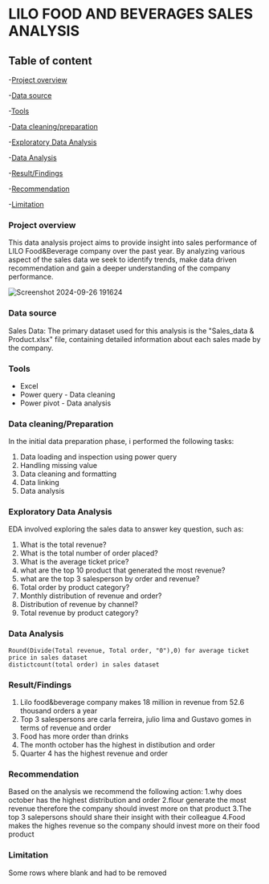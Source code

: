 # LILO FOOD AND BEVERAGES SALES ANALYSIS

## Table of content

 -[Project overview](#project-overview)
 
 -[Data source](#data-source)

 -[Tools](#tools)

 -[Data cleaning/preparation](##data-cleaning-preparation)

 -[Exploratory Data Analysis](#exploratory-data-analysis)

 -[Data Analysis](#data-analysis)

 -[Result/Findings](#result-findings)

 -[Recommendation](#recommendation)

 -[Limitation](#limitation)
 
 



 
  


 
### Project overview

This data analysis project aims to provide insight into sales performance of LILO Food&Beverage company over the past year. By analyzing various aspect of the sales data                      we seek to identify trends, make data driven recommendation and gain a deeper understanding of the company performance.

![Screenshot 2024-09-26 191624](https://github.com/user-attachments/assets/87cf1259-d927-4ff9-be10-4e4e2cd7ad38)








### Data source

Sales Data: The primary dataset used for this analysis is the "Sales_data & Product.xlsx" file, containing detailed information about each sales made by the company.

### Tools

- Excel
- Power query - Data cleaning
- Power pivot - Data analysis


### Data cleaning/Preparation

In the initial data preparation phase, i performed the following tasks:
 1. Data loading and inspection using power query
 2. Handling missing value
 3. Data cleaning and formatting
 4. Data linking
 5. Data analysis


### Exploratory Data Analysis

EDA involved exploring the sales data to answer key question, such as:

1. What is the total revenue?
2. What is the total number of order placed?
3. What is the average ticket price?
4. what are the top 10 product that generated the most revenue?
5. what are the top 3 salesperson by order and revenue?
6. Total order by product category?
7. Monthly distribution of revenue and order?
8. Distribution of revenue by channel?
9. Total revenue by product category?

### Data Analysis

``` DAX
Round(Divide(Total revenue, Total order, "0"),0) for average ticket price in sales dataset
distictcount(total order) in sales dataset
```

### Result/Findings

1. Lilo food&beverage company makes 18 million in revenue from 52.6 thousand orders a year
2. Top 3 salespersons are carla ferreira, julio lima and Gustavo gomes in terms of revenue and order
3. Food has more order than drinks
4. The month october has the highest in distibution and order
5. Quarter 4 has the highest revenue and order

### Recommendation

Based on the analysis we recommend the following action:
1.why does october has the highest distribution and order
2.flour generate the most revenue therefore the company should invest more on that product
3.The top 3 salepersons should share their insight with their colleague
4.Food makes the highes revenue so the company should invest more on their food product

### Limitation

Some rows where blank and had to be removed





    
